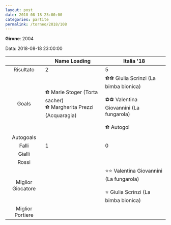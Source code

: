 ```yaml
---
layout: post
date: 2018-08-18 23:00:00
categories: partite
permalink: /torneo/2018/108
---
```

**Girone**: 2004

Data: 2018-08-18 23:00:00

| | Name Loading | Italia '18 |
|:-----:|-----|-----|
Risultato|2|5
Goals|⚽ Marie Stoger (Torta sacher)<br/>⚽ Margherita Prezzi (Acquaragia)|⚽⚽ Giulia Scrinzi (La bimba bionica)<br/><br/>⚽⚽ Valentina Giovannini (La fungarola)<br/><br/>⚽   Autogol<br/>
Autogoals||
Falli|1|0
Gialli||
Rossi||
Miglior Giocatore||⭐⭐ Valentina Giovannini (La fungarola)<br/><br/>⭐ Giulia Scrinzi (La bimba bionica)<br/>
Miglior Portiere||
